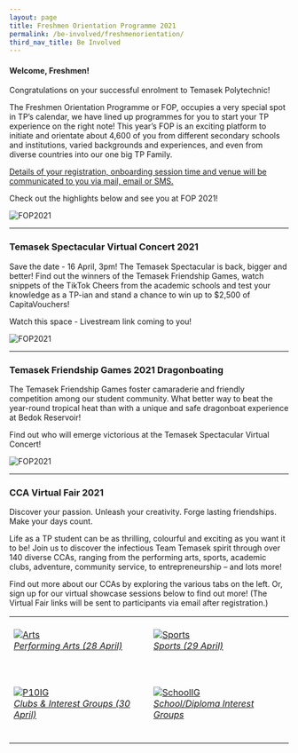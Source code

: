 ```yaml
---
layout: page
title: Freshmen Orientation Programme 2021
permalink: /be-involved/freshmenorientation/
third_nav_title: Be Involved
---
```

#### Welcome, Freshmen!

Congratulations on your successful enrolment to Temasek Polytechnic!

The Freshmen Orientation Programme or FOP, occupies a very special spot in TP’s calendar, we have lined up programmes for you to start your TP experience on the right note! This year’s FOP is an exciting platform to initiate and orientate about 4,600 of you from different secondary schools and institutions, varied backgrounds and experiences, and even from diverse countries into our one big TP Family. 

<u>Details of your registration, onboarding session time and venue will be communicated to you via mail, email or SMS.</u>

Check out the highlights below and see you at FOP 2021!

![FOP2021]({{site.baseurl}}/images/BeInvolved-FOPschedule2021.png)

---
### Temasek Spectacular Virtual Concert 2021

Save the date - 16 April, 3pm! The Temasek Spectacular is back, bigger and better! Find out the winners of the Temasek Friendship Games, watch snippets of the TikTok Cheers from the academic schools and test your knowledge as a TP-ian and stand a chance to win up to $2,500 of CapitaVouchers!

Watch this space - Livestream link coming to you!

![FOP2021]({{site.baseurl}}/images/BeInvolved-SpectacularSquare.png)

---
### Temasek Friendship Games 2021 Dragonboating

The Temasek Friendship Games foster camaraderie and friendly competition among our student community. What better way to beat the year-round tropical heat than with a unique and safe dragonboat experience at Bedok Reservoir!

Find out who will emerge victorious at the Temasek Spectacular Virtual Concert!

![FOP2021]({{site.baseurl}}/images/BeInvolved-FriendshipgamesSquare.png)

---
### CCA Virtual Fair 2021

Discover your passion. Unleash your creativity. Forge lasting friendships. Make your days count.

Life as a TP student can be as thrilling, colourful and exciting as you want it to be! Join us to discover the infectious Team Temasek spirit through over 140 diverse CCAs, ranging from the performing arts, sports, academic clubs, adventure, community service, to entrepreneurship – and lots more! 

Find out more about our CCAs by exploring the various tabs on the left. Or, sign up for our virtual showcase sessions below to find out more! (The Virtual Fair links will be sent to participants via email after registration.)

<table>
    <tr>
        <td style="width:50%"><br>
            <a href="https://tp-vc-staging.netlify.app/be-involved/performing-arts/">
                <image src="{{site.baseurl}}/images/BeInvolved-PerformingArtsShowcase.jpg" style="display:block;margin-left:auto;margin-right:auto;" alt="Arts">
                <h6 style="margin-top:0%">Performing Arts (28 April)</h6>
                </image>
            </a>
        </td>
        <td style="width:50%"><br>
            <a href="https://tp-vc-staging.netlify.app/be-involved/sports/">
                <image src="{{site.baseurl}}/images/BeInvolved-Sportsshowcase.jpg" style="display:block;margin-left:auto;margin-right:auto;" alt="Sports">
                <h6 style="margin-top:0%">Sports (29 April)</h6>
                </image>
            </a>
        </td>
    </tr>
    <tr>
        <td style="width:50%"><br>
            <a href="https://tp-vc-staging.netlify.app/be-involved/p10-interest-groups/">
                <image src="{{site.baseurl}}/images/BeInvolved-ClubsIGshowcase.jpg" style="display:block;margin-left:auto;margin-right:auto;" alt="P10IG">
                <h6 style="margin-top:0%">Clubs & Interest Groups (30 April)</h6>
                </image>
            </a>
        </td>
        <td style="width:50%"><br>
            <a href="https://tp-vc-staging.netlify.app/be-involved/diploma_interest_groups">
                <image src="{{site.baseurl}}/images/BeInvolved-ClubsIGshowcase.jpg" style="display:block;margin-left:auto;margin-right:auto;" alt="SchoolIG">
                <h6 style="margin-top:0%">School/Diploma Interest Groups</h6>
                </image>
            </a>
        </td>
    </tr>
</table>




